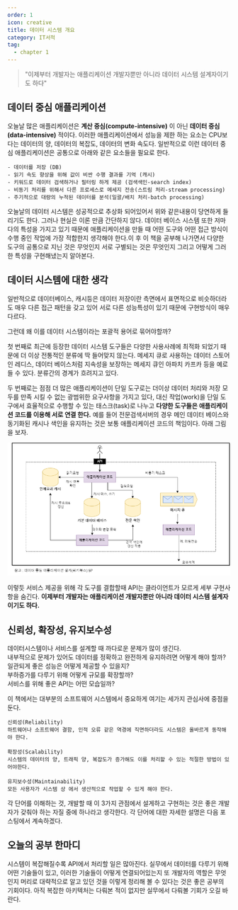 ```yaml
---
order: 1
icon: creative
title: 데이터 시스템 개요
category: IT서적
tag:
  - chapter 1
---
```


> "이제부터 개발자는 애플리케이션 개발자뿐만 아니라 데이터 시스템 설계자이기도 하다"

## 데이터 중심 애플리케이션

오늘날 많은 애플리케이션은 **계산 중심(compute-intensive)** 이 아닌 **데이터 중심(data-intensive)** 적이다.
이러한 애플리케이션에서 성능을 제한 하는 요소는 CPU보다는 데이터의 양, 데이터의 복잡도, 데이터의 변화 속도다.
일반적으로 이런 데이터 중심 애플리케이션은 공통으로 아래와 같은 요소들을 필요로 한다.

```
- 데이터를 저장 (DB)
- 읽기 속도 향상을 위해 값이 비싼 수행 결과를 기억 (캐시)
- 키워드로 데이터 검색하거나 필터링 하게 제공 (검색색인-search index)
- 비동기 처리를 위해서 다른 프로세스로 메세지 전송(스트림 처리-stream processing)
- 주기적으로 대량의 누적된 데이터를 분석(일괄/배치 처리-batch processing)
```

오늘날의 데이터 시스템은 성공적으로 추상화 되어있어서 위와 같은내용이 당연하게 들리기도 한다. 그러나 현실은 이론 만큼 간단하지 않다. 데이터 베이스 시스템 또한 저마다의 특성을 가지고 있기 때문에 애플리케이션을 만들 때 어떤 도구와 어떤 접근 방식이 수행 중인 작업에 가장 적합한지 생각해야 한다.이 후 이 책을 공부해 나가면서 다양한 도구의 공통으로 지닌 것은 무엇인지 서로 구별되는 것은 무엇인지 그리고 어떻게 그러한 특성을 구현해냈는지 알아본다.

## 데이터 시스템에 대한 생각

일반적으로 데이터베이스, 캐시등은 데이터 저장이란 측면에서 표면적으로 비슷하더라도 매우 다른 접근 패턴을 갖고 있어 서로 다른 성능특성이 있기 때문에 구현방식이 매우 다르다.

그런데 왜 이를 데이터 시스템이라는 포괄적 용어로 묶어야할까?

첫 번째로 최근에 등장한 데이터 시스템 도구들은 다양한 사용사례에 최적화 되었기 때문에 더 이상 전통적인 분류에 딱 들어맞지 않는다. 메세지 큐로 사용하는 데이터 스토어인 레디스, 데이터 베이스처럼 지속성을 보장하는 메세지 큐인 아파치 카프카 등을 예로 들 수 있다. 분류간의 경계가 흐려지고 있다.

두 번째로는 점점 더 많은 애플리케이션이 단일 도구로는 더이상 데이터 처리와 저장 모두를 만족 시킬 수 없는 광범위한 요구사항을 가지고 있다, 대신 작업(work)을 단일 도구에서 효율적으로 수행할 수 있는 태스크(task)로 나누고 **다양한 도구들은 애플리케이션 코드를 이용해 서로 연결 한다.** 예를 들어 전문검색서버의 경우 메인 데이터 베이스와 동기화된 캐시나 색인을 유지하는 것은 보통 애플리케이션 코드의 책임이다. 아래 그림을 보자.

![system_architecture 예시](./img/data-system.png)

이렇듯 서비스 제공을 위해 각 도구를 결합할때 API는 클라이언트가 모르게 세부 구현사항을 숨긴다.
**이제부터 개발자는 애플리케이션 개발자뿐만 아니라 데이터 시스템 설계자이기도 하다.**

## 신뢰성, 확장성, 유지보수성

데이터시스템이나 서비스를 설계할 때 까다로운 문제가 많이 생긴다.  
내부적으로 문제가 있어도 데이터를 정확하고 완전하게 유지하려면 어떻게 해야 할까?  
일관되게 좋은 성능은 어떻게 제공할 수 있을지?  
부하증가를 다루기 위해 어떻게 규모를 확장할까?  
서비스를 위해 좋은 API는 어떤 모습일까?

이 책에서는 대부분의 소프트웨어 시스템에서 중요하게 여기는 세가지 관심사에 중점을 둔다.

```
신뢰성(Reliability)
하트웨어나 소프트웨어 결함, 인적 오류 같은 역경에 직면하더라도 시스템은 올바르게 동작해야 한다.

확장성(Scalability)
시스템의 데이터의 양, 트래픽 양, 복잡도가 증가해도 이를 처리할 수 있는 적절한 방법이 있어야한다.

유지보수성(Maintainability)
모든 사용자가 시스템 상 에서 생산적으로 작업할 수 있게 해야 한다.
```

각 단어를 이해하는 것, 개발할 때 이 3가지 관점에서 설게하고 구현하는 것은 좋은 개발자가 갖춰야 하는 자질 중에 하나라고 생각한다.
각 단어에 대한 자세한 설명은 다음 포스팅에서 계속하겠다.

## 오늘의 공부 한마디

시스템이 복잡해질수록 API에서 처리할 일은 많아진다. 실무에서 데이터를 다루기 위해 어떤 기술들이 있고, 이러한 기술들이 어떻게 연결되어있는지 또 개발자의 역할은 무엇인지 머리로 대략적으로 알고 있던 것을 이렇게 정리해 볼 수 있다는 것은 좋은 공부의 기회이다. 아직 복잡한 아키텍처는 다뤄본 적이 없지만 실무에서 다뤄볼 기회가 오길 바란다.
